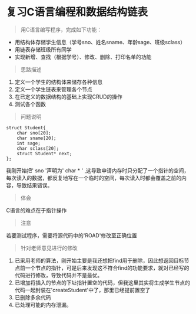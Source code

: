 # 复习C语言编程和数据结构链表
> 用C语言编写程序，完成如下功能：

* 用结构体存储学生信息（学号sno、姓名sname、年龄sage、班级sclass）
* 用链表存储班级所有同学
* 实现新增、查找（根据学号）、修改、删除、打印名单的功能

>思路描述

1. 定义一个学生的结构体来储存各种信息
2. 定义一个学生链表来管理各个节点
3. 在已定义的数据结构的基础上实现CRUD的操作
4. 测试各个函数


>问题说明

```
struct Student{
    char sno[20];
    char sname[20];
    int sage;
    char sclass[20];
    struct Student* next;
};
```
我刚开始把' sno '声明为' char * ' ,这导致申请内存时只分配了一个指针的空间，每次读入的数据，都反复地写在一个临时的空间，每次读入时都会覆盖之前的内容，导致结果错误。

>体会

C语言的难点在于指针操作

>注意

若要测试程序，需要将源代码中的'ROAD'修改至正确位置

>针对老师意见进行的修改

1. 已采用老师的算法，刚开始主要是我还想把find用于删除，因此想返回目标节点前一个节点的指针，可是后来发现这不符合find的功能要求，就对已经写的代码进行修改，导致代码并不是最优。
2. 已增加将插入的节点的下址指针置空的代码，但我这里其实将生成学生节点的代码一起封装在'createStudent'中了，那里已经提前置空了
3. 已删除多余代码
4. 已处理可能的内存泄漏。
